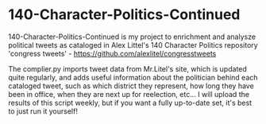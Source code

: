 # 140-Character-Politics-Continued
140-Character-Politics-Continued is my project to enrichment and analysze political tweets as cataloged in Alex Littel's 140 Character Politics repository 'congress tweets' - https://github.com/alexlitel/congresstweets

The complier.py imports tweet data from Mr.Litel's site, which is updated quite regularly, and adds useful information about the politician behind each cataloged tweet, such as which district they represent, how long they have been in office, when they are next up for reelection, etc...
I will upload the results of this script weekly, but if you want a fully up-to-date set, it's best to just run it yourself!

